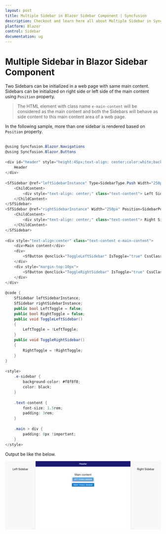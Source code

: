```yaml
---
layout: post
title: Multiple Sidebar in Blazor Sidebar Component | Syncfusion
description: Checkout and learn here all about Multiple Sidebar in Syncfusion Blazor Sidebar component and much more.
platform: Blazor
control: Sidebar
documentation: ug
---
```


<!-- markdownlint-disable MD009 -->

# Multiple Sidebar in Blazor Sidebar Component

Two Sidebars can be initialized in a web page with same main content.
Sidebars can be initialized on right side or left side of the main content using `Position` property.

>The HTML element with class name `e-main-content` will be considered as the main content and both the Sidebars will behave as side content to this main content area of a web page.

In the following sample, more than one sidebar is rendered based on `Position` property.

```csharp

@using Syncfusion.Blazor.Navigations
@using Syncfusion.Blazor.Buttons

<div id="header" style="height:45px;text-align: center;color:white;background-color:midnightblue;font-size:1.2rem;line-height:45px;">
    Header
</div>

<SfSidebar @ref="leftSidebarInstance" Type=SidebarType.Push Width="250px" @bind-IsOpen="LeftToggle">
    <ChildContent>
        <div style="text-align: center;" class="text-content"> Left Sidebar</div>
    </ChildContent>
</SfSidebar>
<SfSidebar @ref="rightSidebarInstance" Width="250px" Position=SidebarPosition.Right @bind-IsOpen="RightToggle">
    <ChildContent>
        <div style="text-align: center;" class="text-content"> Right Sidebar</div>
    </ChildContent>
</SfSidebar>

<div style="text-align:center" class="text-content e-main-content">
    <div>Main content</div>
    <div>
        <SfButton @onclick="ToggleLeftSidebar" IsToggle="true" CssClass="e-btn e-info">Left Toggle Sidebar</SfButton>
    </div>
    <div style="margin-top:10px">
        <SfButton @onclick="ToggleRightSidebar" IsToggle="true" CssClass="e-btn e-info">Right Toggle Sidebar</SfButton>
    </div>
</div>

@code {
    SfSidebar leftSidebarInstance;
    SfSidebar rightSidebarInstance;
    public bool LeftToggle = false;
    public bool RightToggle = false;
    public void ToggleLeftSidebar()
    {
        LeftToggle = !LeftToggle;
    }
    public void ToggleRightSidebar()
    {
        RightToggle = !RightToggle;
    }
}

<style>
    .e-sidebar {
        background-color: #f8f8f8;
        color: black;
    }

    .text-content {
        font-size: 1.5rem;
        padding: 3rem;
    }

    .main > div {
        padding: 0px !important;
    }
</style>

```

Output be like the below.

![output](./../images/multiple-sidebar.png)